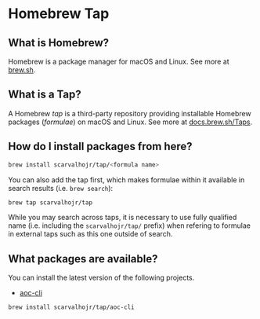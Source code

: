 # Homebrew Tap

## What is Homebrew?

Homebrew is a package manager for macOS and Linux. See more at
[brew.sh](https://brew.sh).

## What is a Tap?

A Homebrew _tap_ is a third-party repository providing installable Homebrew
packages (_formulae_) on macOS and Linux. See more at
[docs.brew.sh/Taps](https://docs.brew.sh/Taps).

## How do I install packages from here?

```sh
brew install scarvalhojr/tap/<formula name>
```

You can also add the tap first, which makes formulae within it available in
search results (i.e. `brew search`):

```sh
brew tap scarvalhojr/tap
```

While you may search across taps, it is necessary to use fully qualified name
(i.e. including the `scarvalhojr/tap/` prefix) when refering to formulae in
external taps such as this one outside of search.

## What packages are available?

You can install the latest version of the following projects.

* [aoc-cli](https://github.com/scarvalhojr/aoc-cli)
```sh
brew install scarvalhojr/tap/aoc-cli
```
